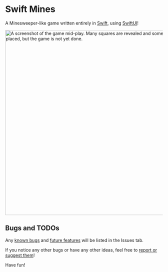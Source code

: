 # Swift Mines #

A Minesweeper-like game written entirely in [Swift](https://Swift.org), using [SwiftUI](https://developer.apple.com/documentation/swiftui)!

<img src="https://i.imgur.com/cW3duKc.png" alt="A screenshot of the game mid-play. Many squares are revealed and some flags are placed, but the game is not yet done." width="592" />


## Bugs and TODOs ##

Any [known bugs](https://github.com/BenLeggiero/Swift-Mines/issues?q=is%3Aopen+is%3Aissue+label%3Abug) and [future features](https://github.com/BenLeggiero/Swift-Mines/issues?q=is%3Aissue+is%3Aopen+label%3Aenhancement) will be listed in the Issues tab.

If you notice any other bugs or have any other ideas, feel free to [report or suggest them](https://github.com/BenLeggiero/Swift-Mines/issues/new)!

Have fun!


